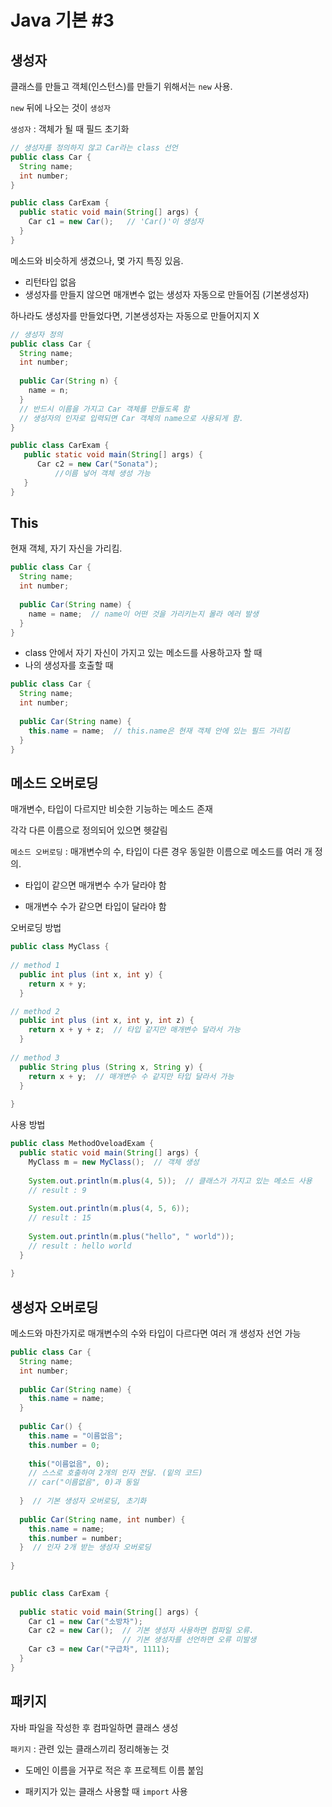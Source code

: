 # Java 기본 #3

## 생성자

클래스를 만들고 객체(인스턴스)를 만들기 위해서는 `new` 사용.

`new` 뒤에 나오는 것이 `생성자`

`생성자` : 객체가 될 때 필드 초기화

```java
// 생성자를 정의하지 않고 Car라는 class 선언
public class Car {
  String name;
  int number;
}
```

```java
public class CarExam {
  public static void main(String[] args) {
    Car c1 = new Car();   // 'Car()'이 생성자
  }
}
```

메소드와 비슷하게 생겼으나, 몇 가지 특징 있음.

- 리턴타입 없음
- 생성자를 만들지 않으면 매개변수 없는 생성자 자동으로 만들어짐 (기본생성자)


하나라도 생성자를 만들었다면, 기본생성자는 자동으로 만들어지지 X



```java
// 생성자 정의
public class Car {
  String name;
  int number;
  
  public Car(String n) {
    name = n; 
  }
  // 반드시 이름을 가지고 Car 객체를 만들도록 함
  // 생성자의 인자로 입력되면 Car 객체의 name으로 사용되게 함.
}
```
```java
public class CarExam {
   public static void main(String[] args) {
      Car c2 = new Car("Sonata");
          //이름 넣어 객체 생성 가능
   }
}
```

## This
현재 객체, 자기 자신을 가리킴.
```java
public class Car {
  String name;
  int number;
  
  public Car(String name) {
    name = name;  // name이 어떤 것을 가리키는지 몰라 에러 발생
  }
}
```
- class 안에서 자기 자신이 가지고 있는 메소드를 사용하고자 할 때
- 나의 생성자를 호출할 때
```java
public class Car {
  String name;
  int number;
  
  public Car(String name) {
    this.name = name;  // this.name은 현재 객체 안에 있는 필드 가리킴
  }
}
```


## 메소드 오버로딩
매개변수, 타입이 다르지만 비슷한 기능하는 메소드 존재

각각 다른 이름으로 정의되어 있으면 헷갈림

`메소드 오버로딩` : 매개변수의 수, 타입이 다른 경우 동일한 이름으로 메소드를 여러 개 정의.

- 타입이 같으면 매개변수 수가 달라야 함

- 매개변수 수가 같으면 타입이 달라야 함

오버로딩 방법

```java
public class MyClass {
  
// method 1
  public int plus (int x, int y) {
    return x + y;  
  }

// method 2
  public int plus (int x, int y, int z) {
    return x + y + z;  // 타입 같지만 매개변수 달라서 가능
  }
  
// method 3
  public String plus (String x, String y) {
    return x + y;  // 매개변수 수 같지만 타입 달라서 가능
  }
  
}
```
사용 방법
```java
public class MethodOveloadExam {
  public static void main(String[] args) {
    MyClass m = new MyClass();  // 객체 생성
    
    System.out.println(m.plus(4, 5));  // 클래스가 가지고 있는 메소드 사용
    // result : 9
    
    System.out.println(m.plus(4, 5, 6));
    // result : 15
    
    System.out.println(m.plus("hello", " world"));
    // result : hello world
  }
  
}
```
    
    
## 생성자 오버로딩
메소드와 마찬가지로 매개변수의 수와 타입이 다르다면 여러 개 생성자 선언 가능

```java
public class Car {
  String name;
  int number;
  
  public Car(String name) {
    this.name = name;
  }
  
  public Car() {
    this.name = "이름없음";
    this.number = 0;
    
    this("이름없음", 0);
    // 스스로 호출하여 2개의 인자 전달. (밑의 코드)
    // car("이름없음", 0)과 동일
    
  }  // 기본 생성자 오버로딩, 초기화
  
  public Car(String name, int number) {
    this.name = name;
    this.number = number;
  }  // 인자 2개 받는 생성자 오버로딩
  
}
  
```
```java
public class CarExam {
  
  public static void main(String[] args) {
    Car c1 = new Car("소방차");
    Car c2 = new Car();  // 기본 생성자 사용하면 컴파일 오류.
                         // 기본 생성자를 선언하면 오류 미발생
    Car c3 = new Car("구급차", 1111);
  }
}
```


## 패키지
자바 파일을 작성한 후 컴파일하면 클래스 생성

`패키지` : 관련 있는 클래스끼리 정리해놓는 것

- 도메인 이름을 거꾸로 적은 후 프로젝트 이름 붙임

- 패키지가 있는 클래스 사용할 때 `import` 사용




    
      
      
      













